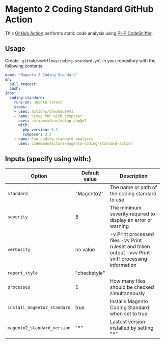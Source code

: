 # Magento 2 Coding Standard GitHub Action

This [GitHub Action](https://github.com/actions) performs static code analysis using [PHP CodeSniffer](https://github.com/squizlabs/PHP_CodeSniffer).

## Usage

Create `.github/workflows/coding-standard.yml` in your
repository with the following contents:

```yaml
name: "Magento 2 Coding Standard"
on:
  pull_request:
  push:
jobs:
  coding-standard:
    runs-on: ubuntu-latest
    steps:
    - uses: actions/checkout@v3
    - name: Setup PHP with composer
      uses: shivammathur/setup-php@v2
      with:
        php-version: 8.1
        composer: 2.3
    - name: Run coding standard analysis
      uses: codemanufacture/magento-coding-standard-action
```

## Inputs (specify using with:)

| Option                      | Default value | Description                                                                                          |
|-----------------------------|---------------|------------------------------------------------------------------------------------------------------|
| `standard`                  | "Magento2"    | The name or path of the coding standard to use                                                       |
| `severity`                  | 8             | The minimum severity required to display an error or warning                                         |
| `verbosity`                 | no value      | -v Print processed files -vv Print ruleset and token output -vvv  Print sniff processing information |
| `report_style`              | "checkstyle"  |                                                                                                      |
| `processes`                 | 1             | How many files should be checked simultaneously                                                      |
| `install_magento2_standard` | true          | Installs Magento Coding Standard when set to true                                                    |
| `magento2_standard_version` | "*"           | Lastest version installed by setting "*"                                                             |


